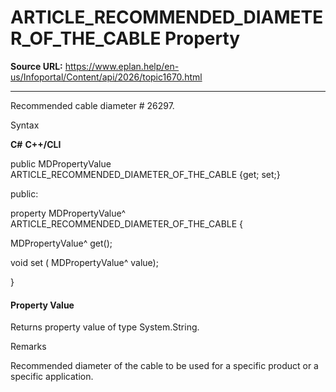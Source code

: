 # ARTICLE_RECOMMENDED_DIAMETER_OF_THE_CABLE Property

**Source URL:** https://www.eplan.help/en-us/Infoportal/Content/api/2026/topic1670.html

---

Recommended cable diameter # 26297.

Syntax

**C#**
**C++/CLI**


public MDPropertyValue ARTICLE_RECOMMENDED_DIAMETER_OF_THE_CABLE {get; set;}

public:

property MDPropertyValue^ ARTICLE_RECOMMENDED_DIAMETER_OF_THE_CABLE {

   MDPropertyValue^ get();

   void set (    MDPropertyValue^ value);

}


#### Property Value

Returns property value of type System.String.

Remarks

Recommended diameter of the cable to be used for a specific product or a specific application.

